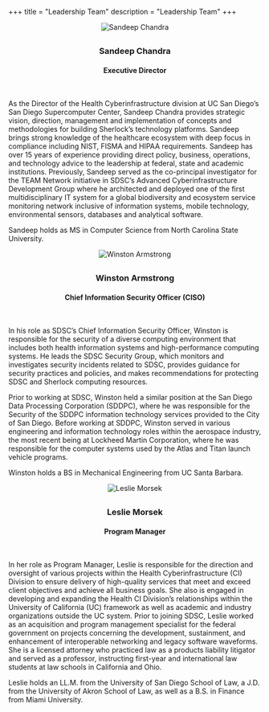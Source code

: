 +++
title = "Leadership Team"
description = "Leadership Team"
+++

<div class="container" id="team">
    <div class="row">
        <div class="col-md-4">
	  <center>
             <img src="../img/team/chandra.jpg" alt="Sandeep Chandra" style="margin-bottom: 6px;">
            <h3>Sandeep Chandra</h3>
            <h4>Executive Director</h4>
	  </center>
            <br>
            <p>
As the Director of the Health Cyberinfrastructure division at UC San Diego’s San Diego Supercomputer Center, Sandeep Chandra provides strategic vision, direction, management and implementation of concepts and methodologies for building Sherlock’s technology platforms. Sandeep brings strong knowledge of the healthcare ecosystem with deep focus in compliance including NIST, FISMA and HIPAA requirements. Sandeep has over 15 years of experience providing direct policy, business, operations, and technology advice to the leadership at federal, state and academic institutions. Previously, Sandeep served as the co-principal investigator for the TEAM Network initiative in SDSC’s Advanced Cyberinfrastructure Development Group where he architected and deployed one of the first multidisciplinary IT system for a global biodiversity and ecosystem service monitoring network inclusive of information systems, mobile technology, environmental sensors, databases and analytical software.
            </p>
            <p>
Sandeep holds as MS in Computer Science from North Carolina State University.
            </p>
        </div>
        <div class="col-md-4">
	  <center>
            <img src="../img/team/armstrong.jpg" alt="Winston Armstrong" style="margin-bottom: 6px;">
            <h3>Winston Armstrong</h3>
            <h4>Chief Information Security Officer (CISO)</h4>
	  </center>
            <br>
            <p>
In his role as SDSC’s Chief Information Security Officer, Winston is responsible for the security of a diverse computing environment that includes both health information systems and high-performance computing systems. He leads the SDSC Security Group, which monitors and investigates security incidents related to SDSC, provides guidance for security practices and policies, and makes recommendations for protecting SDSC and Sherlock computing resources.
            </p>
            <p>
Prior to working at SDSC, Winston held a similar position at the San Diego Data Processing Corporation (SDDPC), where he was responsible for the Security of the SDDPC information technology services provided to the City of San Diego. Before working at SDDPC, Winston served in various engineering and information technology roles within the aerospace industry, the most recent being at Lockheed Martin Corporation, where he was responsible for the computer systems used by the Atlas and Titan launch vehicle programs.
            </p>
            <p>
Winston holds a BS in Mechanical Engineering from UC Santa Barbara.
            </p>
        </div>
        <div class="col-md-4">
	  <center>
            <img src="../img/team/morsek.jpg" alt="Leslie Morsek" style="margin-bottom: 6px;">
            <h3>Leslie Morsek</h3>
            <h4>Program Manager</h4>
          </center>
            <br>
            <p>
In her role as Program Manager, Leslie is responsible for the direction and oversight of various projects within the Health Cyberinfrastructure (CI) Division to ensure delivery of high-quality services that meet and exceed client objectives and achieve all business goals.  She also is engaged in developing and expanding the Health CI Division’s relationships within the University of California (UC) framework as well as academic and industry organizations outside the UC system.  Prior to joining SDSC, Leslie worked as an acquisition and program management specialist for the federal government on projects concerning the development, sustainment, and enhancement of interoperable networking and legacy software waveforms.  She is a licensed attorney who practiced law as a products liability litigator and served as a professor, instructing first-year and international law students at law schools in California and Ohio.
            </p>
            <p>
Leslie holds an LL.M. from the University of San Diego School of Law, a J.D. from the University of Akron School of Law, as well as a B.S. in Finance from Miami University.
            </p>
        </div>
    </div>
    
</div>
